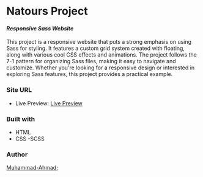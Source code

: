 # Natours Project

#### _Responsive Sass Website_

This project is a responsive website that puts a strong emphasis on using Sass for styling. It features a custom grid system created with floating, along with various cool CSS effects and animations. The project follows the 7-1 pattern for organizing Sass files, making it easy to navigate and customize. Whether you're looking for a responsive design or interested in exploring Sass features, this project provides a practical example.

### Site URL

- Live Preview: [Live Preview](https://muhammad-ahmad66.github.io/Natours-CSS-SCSS-/)

### Built with

- HTML
- CSS -SCSS

### Author

[Muhammad-Ahmad](mailto:muhammadugv66@gmail.com);
